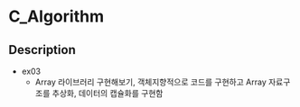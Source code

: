 # C_Algorithm

## Description

* ex03
  * Array 라이브러리 구현해보기, 객체지향적으로 코드를 구현하고 Array 자료구조를 추상화, 데이터의 캡슐화를 구현함 
